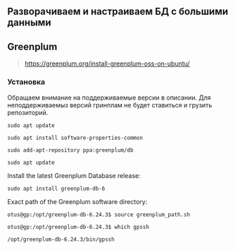 Разворачиваем и настраиваем БД с большими данными
-----------------------------------------------

## Greenplum

> https://greenplum.org/install-greenplum-oss-on-ubuntu/

### Установка

Обращаем внимание на поддерживаемые версии в описании.
Для неподдерживаемыз версий гринплам не будет ставиться и грузить репозиторий.

```
sudo apt update
```
```
sudo apt install software-properties-common
```
```
sudo add-apt-repository ppa:greenplum/db
```
```
sudo apt update
```

Install the latest Greenplum Database release:
```
sudo apt install greenplum-db-6
```

Exact path of the Greenplum software directory:
```
otus@gp:/opt/greenplum-db-6.24.3$ source greenplum_path.sh
```
```
otus@gp:/opt/greenplum-db-6.24.3$ which gpssh
```
```
/opt/greenplum-db-6.24.3/bin/gpssh
```

